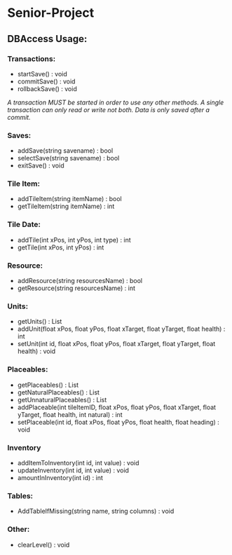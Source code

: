 # Senior-Project

## DBAccess Usage:
### Transactions:
- startSave() : void
- commitSave() : void
- rollbackSave() : void

*A transaction MUST be started in order to use any other methods. A single transaction can only read or write not both. Data is only saved after a commit.*

### Saves:
- addSave(string savename) : bool
- selectSave(string savename) : bool
- exitSave() : void

### Tile Item:
- addTileItem(string itemName) : bool
- getTileItem(string itemName) : int

### Tile Date:
- addTile(int xPos, int yPos, int type) : int
- getTile(int xPos, int yPos) : int

### Resource:
- addResource(string resourcesName) : bool
- getResource(string resourcesName) : int

### Units:
- getUnits() : List<Unit>
- addUnit(float xPos, float yPos, float xTarget, float yTarget, float health) : int
- setUnit(int id, float xPos, float yPos, float xTarget, float yTarget, float health) : void

### Placeables:
- getPlaceables() : List<Placeable>
- getNaturalPlaceables() : List<Placeable>
- getUnnaturalPlaceables() : List<Placeable>
- addPlaceable(int tileItemID, float xPos, float yPos, float xTarget, float yTarget, float health, int natural) : int
- setPlaceable(int id, float xPos, float yPos, float health, float heading) : void

### Inventory
- addItemToInventory(int id, int value) : void
- updateInventory(int id, int value) : void
- amountInInventory(int id) : int

### Tables:
- AddTableIfMissing(string name, string columns) : void

### Other:
- clearLevel() : void